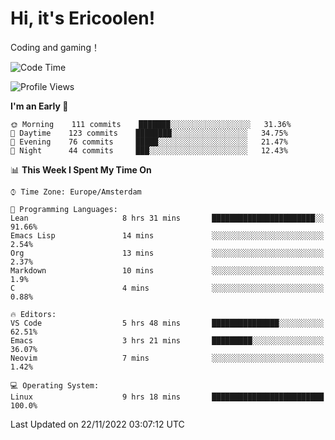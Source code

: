 # Hi, it's Ericoolen!
Coding and gaming！

<!--START_SECTION:waka-->
![Code Time](http://img.shields.io/badge/Code%20Time-531%20hrs%2043%20mins-blue)

![Profile Views](http://img.shields.io/badge/Profile%20Views-5-blue)

**I'm an Early 🐤** 

```text
🌞 Morning    111 commits    ███████░░░░░░░░░░░░░░░░░░   31.36% 
🌆 Daytime    123 commits    ████████░░░░░░░░░░░░░░░░░   34.75% 
🌃 Evening    76 commits     █████░░░░░░░░░░░░░░░░░░░░   21.47% 
🌙 Night      44 commits     ███░░░░░░░░░░░░░░░░░░░░░░   12.43%

```


📊 **This Week I Spent My Time On** 

```text
⌚︎ Time Zone: Europe/Amsterdam

💬 Programming Languages: 
Lean                     8 hrs 31 mins       ███████████████████████░░   91.66% 
Emacs Lisp               14 mins             ░░░░░░░░░░░░░░░░░░░░░░░░░   2.54% 
Org                      13 mins             ░░░░░░░░░░░░░░░░░░░░░░░░░   2.37% 
Markdown                 10 mins             ░░░░░░░░░░░░░░░░░░░░░░░░░   1.9% 
C                        4 mins              ░░░░░░░░░░░░░░░░░░░░░░░░░   0.88%

🔥 Editors: 
VS Code                  5 hrs 48 mins       ███████████████░░░░░░░░░░   62.51% 
Emacs                    3 hrs 21 mins       █████████░░░░░░░░░░░░░░░░   36.07% 
Neovim                   7 mins              ░░░░░░░░░░░░░░░░░░░░░░░░░   1.42%

💻 Operating System: 
Linux                    9 hrs 18 mins       █████████████████████████   100.0%

```


 Last Updated on 22/11/2022 03:07:12 UTC
<!--END_SECTION:waka-->

